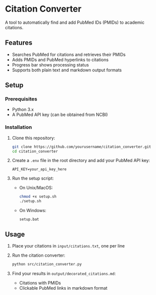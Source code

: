 # Citation Converter

A tool to automatically find and add PubMed IDs (PMIDs) to academic citations.

## Features

- Searches PubMed for citations and retrieves their PMIDs
- Adds PMIDs and PubMed hyperlinks to citations
- Progress bar shows processing status
- Supports both plain text and markdown output formats

## Setup

### Prerequisites

- Python 3.x
- A PubMed API key (can be obtained from NCBI)

### Installation

1. Clone this repository:
   ```bash
   git clone https://github.com/yourusername/citation_converter.git
   cd citation_converter
   ```

2. Create a `.env` file in the root directory and add your PubMed API key:
   ```
   API_KEY=your_api_key_here
   ```

3. Run the setup script:
   - On Unix/MacOS:
     ```bash
     chmod +x setup.sh
     ./setup.sh
     ```
   - On Windows:
     ```batch
     setup.bat
     ```

## Usage

1. Place your citations in `input/citations.txt`, one per line

2. Run the citation converter:
   ```bash
   python src/citation_converter.py
   ```

3. Find your results in `output/decorated_citations.md`:
   - Citations with PMIDs
   - Clickable PubMed links in markdown format
